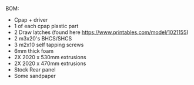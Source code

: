 BOM:
 - Cpap + driver
 - 1 of each cpap plastic part
 - 2 Draw latches (found here https://www.printables.com/model/1021155)
 - 2 m3x20's BHCS/SHCS
 - 3 m2x10 self tapping screws
 - 6mm thick foam
 - 2X 2020 x 530mm extrusions
 - 2X 2020 x 470mm extrusions
 - Stock Rear panel
 - Some sandpaper
